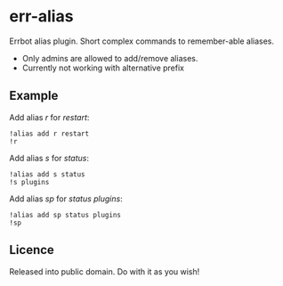 err-alias
=========

Errbot alias plugin. Short complex commands to remember-able aliases.

* Only admins are allowed to add/remove aliases.
* Currently not working with alternative prefix


Example
-------

Add alias _r_ for _restart_:

```
!alias add r restart
!r
```

Add alias _s_ for _status_:

```
!alias add s status
!s plugins
```

Add alias _sp_ for _status plugins_:

```
!alias add sp status plugins
!sp
```


Licence
-------

Released into public domain. Do with it as you wish!
